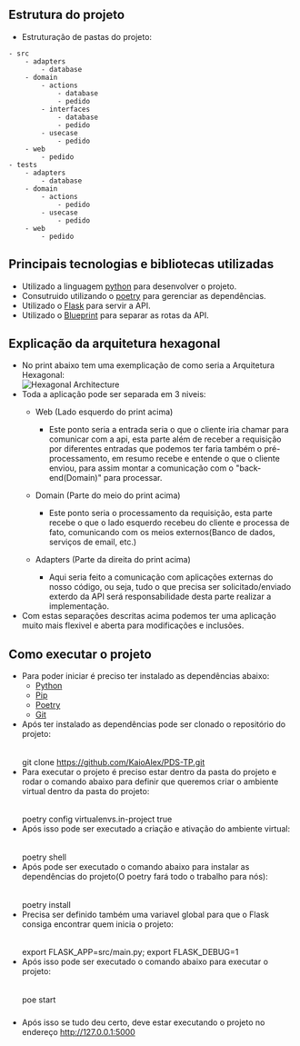 ## Estrutura do projeto
- Estruturação de pastas do projeto:
```
- src
    - adapters
        - database
    - domain
        - actions
            - database
            - pedido
        - interfaces
            - database
            - pedido
        - usecase
            - pedido
    - web
        - pedido
- tests
    - adapters
        - database
    - domain
        - actions
            - pedido
        - usecase
            - pedido
    - web
        - pedido
```
## Principais tecnologias e bibliotecas utilizadas
- Utilizado a linguagem [python](https://www.python.org/) para desenvolver o projeto.
- Consutruido utilizando o [poetry](https://poetry.eustace.io/) para gerenciar as dependências.
- Utilizado o [Flask](https://flask.palletsprojects.com/) para servir a API.
- Utilizado o [Blueprint](https://flask.palletsprojects.com/en/1.1.x/blueprints/) para separar as rotas da API.


## Explicação da arquitetura hexagonal
- No print abaixo tem uma exemplicação de como seria a Arquitetura Hexagonal:<br>
    ![Hexagonal Architecture](https://user-images.githubusercontent.com/36082343/173716095-28cfabae-02aa-4272-ad8f-13ab729c3dbe.png)
- Toda a aplicação pode ser separada em 3 niveis:
    - Web (Lado esquerdo do print acima)
        - Este ponto seria a entrada seria o que o cliente iria chamar para comunicar com a api, esta parte além de receber a requisição por diferentes entradas que podemos ter faria também o pré-processamento, em resumo recebe e entende o que o cliente enviou, para assim montar a comunicação com o "back-end(Domain)" para processar.

    - Domain (Parte do meio do print acima)
        - Este ponto seria o processamento da requisição, esta parte recebe o que o lado esquerdo recebeu do cliente e processa de fato, comunicando com os meios externos(Banco de dados, serviços de email, etc.)

    - Adapters (Parte da direita do print acima)
        - Aqui seria feito a comunicação com aplicações externas do nosso código, ou seja, tudo o que precisa ser solicitado/enviado exterdo da API será responsabilidade desta parte realizar a implementação.
- Com estas separações descritas acima podemos ter uma aplicação muito mais flexivel e aberta para modificações e inclusões.

## Como executar o projeto
- Para poder iniciar é preciso ter instalado as dependências abaixo:
    - [Python](https://www.python.org/)
    - [Pip](https://pip.pypa.io/)
    - [Poetry](https://poetry.eustace.io/)
    - [Git](https://git-scm.com/)
- Após ter instalado as dependências pode ser clonado o repositório do projeto:
  ######
    git clone https://github.com/KaioAlex/PDS-TP.git
- Para executar o projeto é preciso estar dentro da pasta do projeto e rodar o comando abaixo para definir que queremos criar o ambiente virtual dentro da pasta do projeto:
  ######
    poetry config virtualenvs.in-project true
- Após isso pode ser executado a criação e ativação do ambiente virtual:
  ######
    poetry shell
- Após pode ser executado o comando abaixo para instalar as dependências do projeto(O poetry fará todo o trabalho para nós):
  ######
    poetry install
- Precisa ser definido também uma variavel global para que o Flask consiga encontrar quem inicia o projeto:
  ######
    export FLASK_APP=src/main.py; export FLASK_DEBUG=1
- Após isso pode ser executado o comando abaixo para executar o projeto:
  ######
    poe start
  #####
- Após isso se tudo deu certo, deve estar executando o projeto no endereço http://127.0.0.1:5000
